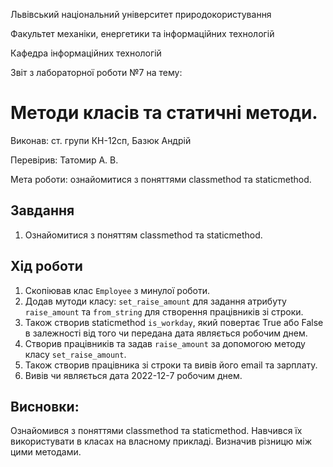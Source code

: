 Львівський національний університет природокористування

Факультет механіки, енергетики та інформаційних технологій

Кафедра інформаційних технологій

Звіт з лабораторної роботи №7 на тему:

# Методи класів та статичні методи.

Виконав: ст. групи КН-12сп, Базюк Андрій

Перевірив: Татомир А. В.

Мета роботи: ознайомитися з поняттями classmethod та staticmethod.


## Завдання
1. Ознайомитися з поняттям classmethod та staticmethod.


## Хід роботи
1. Скопіював клас `Employee` з минулої роботи.
2. Додав мутоди класу: `set_raise_amount` для задання атрибуту `raise_amount` та `from_string` для створення працівників зі строки.
3. Також створив staticmethod `is_workday`, який повертає True або False в залежності від того чи передана дата являється робочим днем.
4. Створив працівників та задав `raise_amount` за допомогою методу класу `set_raise_amount`.
5. Також створив працівника зі строки та вивів його email та зарплату.
6. Вивів чи являється дата 2022-12-7 робочим днем.


## Висновки:
Ознайомився з поняттями classmethod та staticmethod. Навчився їх використувати в класах на власному прикладі. Визначив різницю між цими методами.
